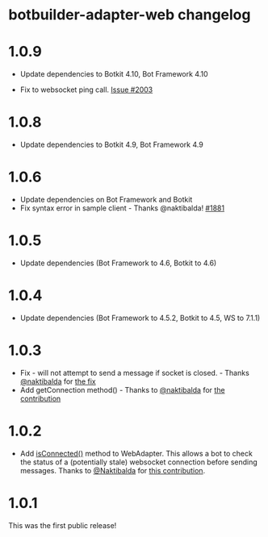 # botbuilder-adapter-web changelog

# 1.0.9

* Update dependencies to Botkit 4.10, Bot Framework 4.10

* Fix to websocket ping call. [Issue #2003](https://github.com/howdyai/botkit/issues/2003)

# 1.0.8

* Update dependencies to Botkit 4.9, Bot Framework 4.9

# 1.0.6

* Update dependencies on Bot Framework and Botkit
* Fix syntax error in sample client - Thanks @naktibalda! [#1881](https://github.com/howdyai/botkit/pull/1881)

# 1.0.5

* Update dependencies (Bot Framework to 4.6, Botkit to 4.6)

# 1.0.4

* Update dependencies (Bot Framework to 4.5.2, Botkit to 4.5, WS to 7.1.1)

# 1.0.3

* Fix - will not attempt to send a message if socket is closed. - Thanks [@naktibalda](https://github.com/Naktibalda) for [the fix](https://github.com/howdyai/botkit/pull/1657)
* Add getConnection method() - Thanks to [@naktibalda](https://github.com/Naktibalda) for [the contribution](https://github.com/howdyai/botkit/pull/1666)

# 1.0.2

* Add [isConnected()](https://botkit.ai/docs/v4/reference/web.html#isconnected) method to WebAdapter. This allows a bot to check the status of a (potentially stale) websocket connection before sending messages. Thanks to [@Naktibalda](https://github.com/Naktibalda) for [this contribution](https://github.com/howdyai/botkit/pull/1644).

# 1.0.1

This was the first public release!